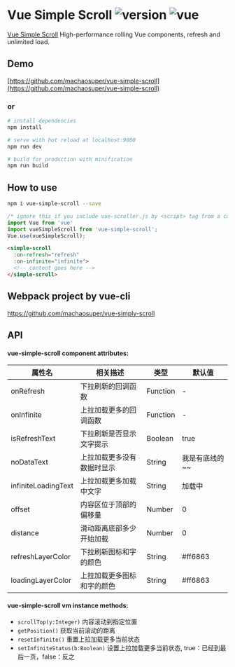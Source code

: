 # Vue Simple Scroll ![version](https://img.shields.io/badge/version-%20v1.0.3%20-green.svg) ![vue](https://img.shields.io/badge/vue-%20v2.4.4%20-green.svg) 

[Vue Simple Scroll](https://github.com/machaosuper/vue-simple-scroll) High-performance rolling Vue components, refresh and unlimited load.


## Demo

[https://github.com/machaosuper/vue-simple-scroll](https://github.com/machaosuper/vue-simple-scroll)
### or
```bash
# install dependencies
npm install

# serve with hot reload at localhost:9000
npm run dev

# build for production with minification
npm run build
```


## How to use

```bash
npm i vue-simple-scroll --save
```

```js
/* ignore this if you include vue-scroller.js by <script> tag from a cdn, such as unpkg */
import Vue from 'vue'
import vueSimpleScroll from 'vue-simple-scroll';
Vue.use(vueSimpleScroll);
```

```html
<simple-scroll
  :on-refresh="refresh"
  :on-infinite="infinite">
  <!-- content goes here -->
</simple-scroll>
```


## Webpack project by vue-cli

https://github.com/machaosuper/vue-simply-scroll

## API

#### vue-simple-scroll component attributes:

| 属性名 | 相关描述 | 类型 | 默认值 |
|-----|-----|-----|-----|
| onRefresh | 下拉刷新的回调函数 | Function | - |
| onInfinite | 上拉加载更多的回调函数 | Function | - |
| isRefreshText | 下拉刷新是否显示文字提示 | Boolean | true |
| noDataText | 上拉加载更多没有数据时显示 | String | 我是有底线的~~ |
| infiniteLoadingText | 上拉加载更多加载中文字 | String | 加载中 |
| offset | 内容区位于顶部的偏移量 | Number | 0 |
| distance | 滑动距离底部多少开始加载 | Number | 0 |
| refreshLayerColor | 下拉刷新图标和字的颜色 | String | #ff6863 |
| loadingLayerColor | 上拉加载更多图标和字的颜色 | String | #ff6863 |

#### vue-simple-scroll vm instance methods:

- `scrollTop(y:Integer)` 内容滚动到指定位置
- `getPosition()` 获取当前滚动的距离
- `resetInfinite()` 重置上拉加载更多当前状态
- `setInfiniteStatus(b:Boolean)` 设置上拉加载更多当前状态, true：已经到最后一页，false：反之

